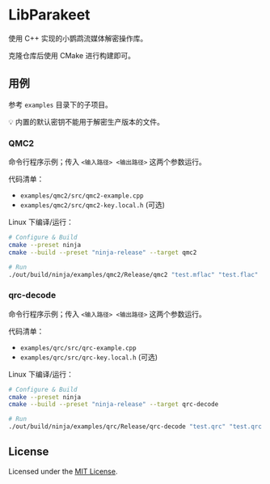 # LibParakeet

使用 C++ 实现的小鹦鹉流媒体解密操作库。

克隆仓库后使用 CMake 进行构建即可。

## 用例

参考 `examples` 目录下的子项目。

💡 内置的默认密钥不能用于解密生产版本的文件。

### QMC2

命令行程序示例；传入 `<输入路径> <输出路径>` 这两个参数运行。

代码清单：

* `examples/qmc2/src/qmc2-example.cpp`
* `examples/qmc2/src/qmc2-key.local.h` (可选)

Linux 下编译/运行：

```bash
# Configure & Build
cmake --preset ninja
cmake --build --preset "ninja-release" --target qmc2

# Run
./out/build/ninja/examples/qmc2/Release/qmc2 "test.mflac" "test.flac"
```

### qrc-decode

命令行程序示例；传入 `<输入路径> <输出路径>` 这两个参数运行。

代码清单：

* `examples/qrc/src/qrc-example.cpp`
* `examples/qrc/src/qrc-key.local.h` (可选)

Linux 下编译/运行：

```bash
# Configure & Build
cmake --preset ninja
cmake --build --preset "ninja-release" --target qrc-decode

# Run
./out/build/ninja/examples/qrc/Release/qrc-decode "test.qrc" "test.qrc.xml"
```

## License

Licensed under the [MIT License](LICENSE.txt).
